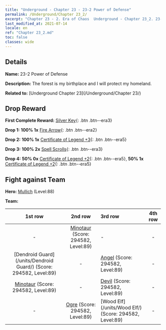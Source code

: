 ```yaml
---
title: "Underground - Chapter 23 - 23-2 Power of Defense"
permalink: /Underground/Chapter 23_2/
excerpt: "Chapter 23 - 2. Era of Chaos  Underground - Chapter 23_2. 23-2 Power of Defense"
last_modified_at: 2021-07-14
locale: en
ref: "Chapter 23_2.md"
toc: false
classes: wide
---
```


## Details

 **Name:** 23-2 Power of Defense

 **Description:** The forest is my birthplace and I will protect my homeland.

 **Related to:** [Underground Chapter 23](/Underground/Chapter 23/)

## Drop Reward

 **First Complete Reward:** [Silver Key](/Items/con_693/){: .btn .btn--era3}

 **Drop 1:** **100% 1x** [Fire Arrow](/Items/her_413/){: .btn .btn--era2}

 **Drop 2:** **100% 1x** [Certificate of Legend +3](/Items/mat_88/){: .btn .btn--era5}

 **Drop 3:** **100% 2x** [Spell Scrolls](/Items/con_694/){: .btn .btn--era3}

 **Drop 4:** **50% 0x** [Certificate of Legend +2](/Items/mat_81/){: .btn .btn--era5}, **50% 1x** [Certificate of Legend +2](/Items/mat_81/){: .btn .btn--era5}


## Fight against Team
 **Hero:** [Mullich](/heroes/Mullich/) (Level:88)

 **Team:**


  | 1st row | 2nd row | 3rd row | 4th row |
  |:----:|:----:|:----|:----:|
  | - | [Minotaur](/units/Minotaur/) (Score: 294582, Level:89)  | - | - |
  | [Dendroid Guard](/units/Dendroid Guard/) (Score: 294582, Level:89)  | - | [Angel](/units/Angel/) (Score: 294582, Level:89)  | - |
  | [Minotaur](/units/Minotaur/) (Score: 294582, Level:89)  | - | [Devil](/units/Devil/) (Score: 294582, Level:89)  | - |
  | - | [Ogre](/units/Ogre/) (Score: 294582, Level:89)  | [Wood Elf](/units/Wood Elf/) (Score: 294582, Level:89)  | - |


